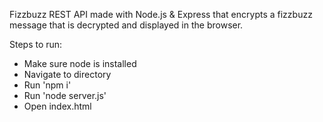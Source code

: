 Fizzbuzz REST API made with Node.js & Express that encrypts a fizzbuzz message that is decrypted and displayed in the browser.

Steps to run: 
- Make sure node is installed
- Navigate to directory
- Run 'npm i'
- Run 'node server.js' 
- Open index.html
